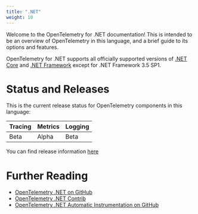 ```yaml
---
title: ".NET"
weight: 10
---
```


Welcome to the OpenTelemetry for .NET documentation! This is intended to be an overview of OpenTelemetry in this language, and a brief guide to its options and features.

OpenTelemetry for .NET supports all officially supported versions of [.NET Core](https://dotnet.microsoft.com/download/dotnet-core) and [.NET Framework](https://dotnet.microsoft.com/download/dotnet-framework) except for .NET Framework 3.5 SP1.

# Status and Releases

This is the current release status for OpenTelemetry components in this language:

| Tracing | Metrics | Logging |
| ------- | ------- | ------- |
| Beta    | Alpha   | Beta    |

You can find release information [here](https://github.com/open-telemetry/opentelemetry-dotnet/releases)

# Further Reading

* [OpenTelemetry .NET on GitHub](https://github.com/open-telemetry/opentelemetry-dotnet)
* [OpenTelemetry .NET Contrib](https://github.com/open-telemetry/opentelemetry-dotnet-contrib)
* [OpenTelemetry .NET Automatic Instrumentation on GitHub](https://github.com/open-telemetry/opentelemetry-dotnet-instrumentation)
